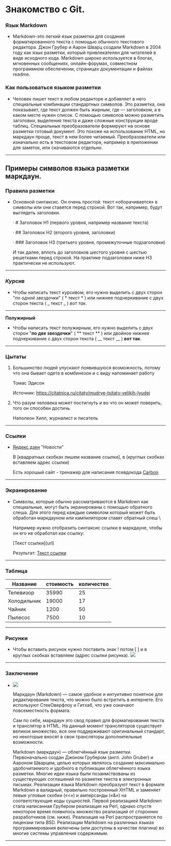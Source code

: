 # Знакомство с Git.

### Язык Markdown

* Markdown-это легкий язык разметки для создания форматированного текста с помощью обычного текстового редактора. Джон Грубер и Аарон Шварц создали Markdown в 2004 году как язык разметки, который привлекателен для читателей в виде исходного кода. Markdown широко используется в блогах, мгновенных сообщениях, онлайн-форумах, совместном программном обеспечении, страницах документации и файлах readme.

### Как пользоваться языком разметки

* Человек пишет текст в любом редакторе и добавляет в него специальные комбинации стандартных символов. Это разметка, она показывает, где текст должен быть жирным, где — заголовком, а в каком месте нужен список. С помощью символов можно разметить заголовки, выделения текста и даже сложные конструкции вроде таблиц. Специальные преобразователи формируют на основе разметки готовый документ. Это похоже на использование HTML, но маркдаун проще, текст в нем более читаемый. Преобразователи или изначально есть в текстовом редакторе, например в приложении для заметок, или скачиваются отдельно.

---

## Примеры символов языка разметки маркдаун.

### Правила разметки

* Основной синтаксис. Он очень простой: текст «оборачивается» в символы или они ставятся перед строкой. Вот так, например, будут выглядеть заголовки.

  · # Заголовок H1 (первого уровня, например название текста)

  · ## Заголовок H2 (второго уровня, заголовки)

  · ### Заголовок H3 (третьего уровня, промежуточные подзаголовки)

  И так далее, вплоть до заголовков шестого уровня с шестью решетками перед строкой. На практике подзаголовки ниже H3 практически не используют.

---


### *Курсив*

* Чтобы написать текст курсивом, его нужно выделить с двух сторон "*по одной звездочки*" ( * текст * ) или нижнее подчеркивание с двух сторон текста ( _ текст _ ) _вот так_.

---

**Полужирный**

* Чтобы написать текст полужирным, его нужно выделить с двух сторон "**по две звездочки**" ( ** текст ** ) или двойное нижнее подчеркивание с двух сторон текста ( __ текст __ ) __вот так__.

---

### Цытаты

1. Большинство людей упускают появившуюся возможность, потому что она бывает одета в комбинезон и с виду напоминает работу

    Томас Эдисон

     Источник: https://citatnica.ru/citaty/mudrye-tsitaty-velikih-lyudej

2. Что разум человека может постигнуть и во что он может поверить, того он способен достичь

    Наполеон Хилл, журналист и писатель 

---

### Ссылки

* [Яндекс дзен](https://yandex.ru/) 
"Новости"

   В [квадратных скобках пишем название ссылки], в (круглых скобках вставляем адрес ссылки)

   Есть хорошый сайт - тренажер для написания псевдокода [Carbon](https://carbon.now.sh/?bg=rgba%28255%2C255%2C255%2C0%29&t=seti&wt=none&l=python&width=680&ds=false&dsyoff=20px&dsblur=68px&wc=false&wa=false&pv=0px&ph=0px&ln=true&fl=1&fm=Fira+Code&fs=14.5px&lh=135%25&si=false&es=4x&wm=false)

---

### Экранирование

* Символы, которые обычно рассматриваются в Markdown как специальные, могут быть экранированы с помощью обратного слеша. Для этого перед каждым символом    который может быть обработан маркдауном или кампилятором ставят обратный слеш \

   Например нужно отобразить синтаксис ссылки в маркдауне, чтобы он его не обработал как ссылку:

    \[Текст ссылки\]\(url\)

   Результат: [Текст ссылки](url)

---

### Таблица

Название   | стоимость  | количество
-----------|------------|-----------
Телевизор  |    35990   |    25
Холодильник|    19000   |    17
Чайник     |    1200    |    50
Пылесос    |    7500    |    10

---

### Рисунки

* Чтобы вставить рисунок нужно поставить знак ! потом [ ] и в круглых скобках вставляем (адрес ссылки рисунка).
![](https://coolsen.ru/wp-content/uploads/2021/11/5-20211129_164336.jpg)

---

### Заключение

* ![](https://world-blog.ru/wp-content/uploads/2013/12/markdown-logo.jpg)

  Маркдаун (Markdown) — самое      удобное и интуитивно понятное для редактирования текста, что можно было встретить в интернете. Его используют СтекОверфлоу и Гитхаб, что уже означают повсеместность формата.

  Сам по себе, маркдаун это свод правил для форматирования текста и транслятор в HTML. На данный момент трансляторов существует великое множество, все они поддерживают оригинальный стандарт, но некоторые вносят в свои трансляторы дополнительные возможности.

  Markdown (маркдаун) — облегчённый язык разметки. Первоначально создан Джоном Грубером (англ. John Gruber) и Аароном Шварцем, целью которых являлось создание максимально удобочитаемого и удобного в публикации облегчённого языка разметки. Многие идеи языка были позаимствованы из существующих соглашений по разметке текста в электронных письмах. Реализации языка Markdown преобразуют текст в формате Markdown в валидный, правильно построенный XHTML и заменяет левые угловые скобки («<») и амперсанды («&») на соответствующие коды сущностей. Первой реализацией Markdown стала написанная Грубером реализация на Perl, однако спустя некоторое время появилось множество реализаций от сторонних разработчиков (см. ниже). Реализация на Perl распространяется по лицензии типа BSD. Реализации Markdown на различных языках программирования включены (или доступны в качестве плагина) во многие системы управления содержимым.

---
